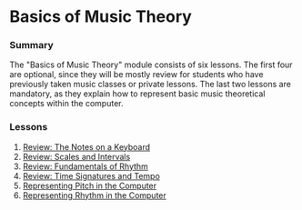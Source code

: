 # Basics of Music Theory

### Summary

The "Basics of Music Theory" module consists of six lessons.  The first four
are optional, since they will be mostly review for students who have previously
taken music classes or private lessons.  The last two lessons are mandatory, as
they explain how to represent basic music theoretical concepts within the
computer.


### Lessons

1. [Review: The Notes on a Keyboard](1.the-notes-on-a-keyboard.html)
2. [Review: Scales and Intervals](2.scales-and-intervals.html)
3. [Review: Fundamentals of Rhythm](3.fundamentals-of-rhythm.html)
4. [Review: Time Signatures and Tempo](4.time-signatures-and-tempo.html)
5. [Representing Pitch in the Computer](5.representing-pitch.html)
6. [Representing Rhythm in the Computer](6.representing-rhythm.html)
